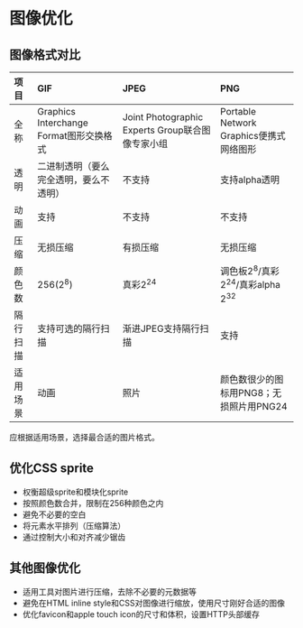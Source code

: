 # 图像优化

## 图像格式对比

| **项目** | **GIF** | **JPEG** | **PNG** |
| :--- | :--- | :--- | :--- |
| 全称 | Graphics Interchange Format图形交换格式 | Joint Photographic Experts Group联合图像专家小组 | Portable Network Graphics便携式网络图形 |
| 透明 | 二进制透明（要么完全透明，要么不透明） | 不支持 | 支持alpha透明 |
| 动画 | 支持 | 不支持 | 不支持 |
| 压缩 | 无损压缩 | 有损压缩 | 无损压缩 |
| 颜色数 | 256(2<sup>8</sup>) | 真彩2<sup>24</sup> | 调色板2<sup>8</sup>/真彩2<sup>24</sup>/真彩alpha 2<sup>32</sup> |
| 隔行扫描 | 支持可选的隔行扫描 | 渐进JPEG支持隔行扫描 | 支持 |
| 适用场景 | 动画 | 照片 | 颜色数很少的图标用PNG8；无损照片用PNG24 |

应根据适用场景，选择最合适的图片格式。

## 优化CSS sprite

* 权衡超级sprite和模块化sprite
* 按照颜色数合并，限制在256种颜色之内
* 避免不必要的空白
* 将元素水平排列（压缩算法）
* 通过控制大小和对齐减少锯齿

## 其他图像优化

* 适用工具对图片进行压缩，去除不必要的元数据等
* 避免在HTML inline style和CSS对图像进行缩放，使用尺寸刚好合适的图像
* 优化favicon和apple touch icon的尺寸和体积，设置HTTP头部缓存